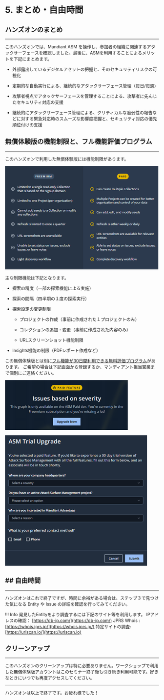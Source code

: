 # 5. まとめ・自由時間

## ハンズオンのまとめ

---

このハンズオンでは、Mandiant ASM を操作し、参加者の組織に関連するアタックサーフェースを確認しました。最後に、ASMを利用することによるメリットを下記にまとめます。

- 外部露出しているデジタルアセットの把握と、そのセキュリティリスクの可視化

- 定期的な自動実行による、継続的なアタックサーフェース管理（毎日/毎週)

- 攻撃者視点でアタックサーフェースを管理することによる、攻撃者に先んじたセキュリティ対応の支援

- 継続的にアタックサーフェース管理による、クリティカルな脆弱性の報告などに対する緊急対応時のスムーズな影響度把握と、セキュリティ対応の優先順位付けの支援

## 

## 無償体験版の機能制限と、フル機能評価プログラム

---

このハンズオンで利用した無償体験版には機能制限があります。

![](images/2022-08-09-18-03-22-image.png) 

主な制限機能は下記となります。

- 探索の精度（一部の探索機能による実施）

- 探索の間隔（四半期の１度の探索実行）

- 探索設定の変更制限
  
  - プロジェクトの作成（事前に作成された１プロジェクトのみ）
  
  - コレクションの追加・変更（事前に作成された内容のみ）
  
  - URLスクリーンショット機能制限

- Insights機能の制限（PDFレポート作成など）

この無償体験版とは別に<u>フル機能が30日間利用できる無料評価プログラム</u>があります。  ご希望の場合は下記画面から登録するか、マンディアント担当営業まで個別にご連絡ください。

![](images/2022-08-09-23-37-41-image.png)

![](images/2022-08-09-23-38-10-image.png)

## 

## ## 自由時間

---

ハンズオンはこれで終了ですが、時間に余裕がある場合は、ステップ３で見つけた気になる Entity や Issue の詳細を確認を行ってみてください。

!!! Info
 発見したEntityをより調査するには下記のサイト等を利用します。
IPアドレスの確認： [https://db-ip.com/](https://db-ip.com/)
JPRS Whois : [https://whois.jprs.jp/](https://whois.jprs.jp/)
特定サイトの調査: [https://urlscan.io/](https://urlscan.io)

## クリーンアップ

---

このハンズオンのクリーンアップは特に必要ありません。ワークショップで利用した無償体験版アカウントはこのセミナー終了後も引き続き利用可能です。好きなときにいつでも再度アクセスしてください。

---

ハンズオンは以上で終了です。お疲れ様でした！
